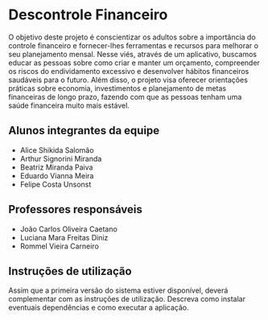 # Descontrole Financeiro

O objetivo deste projeto é conscientizar os adultos sobre a importância do controle financeiro e fornecer-lhes ferramentas e recursos para melhorar o seu planejamento mensal. Nesse viés, através de um aplicativo, buscamos educar as pessoas sobre como criar e manter um orçamento, compreender os riscos do endividamento excessivo e desenvolver hábitos financeiros saudáveis para o futuro. Além disso, o projeto visa oferecer orientações práticas sobre economia, investimentos e planejamento de metas financeiras de longo prazo, fazendo com que as pessoas tenham uma saúde financeira muito mais estável.


## Alunos integrantes da equipe

* Alice Shikida Salomão
* Arthur Signorini Miranda
* Beatriz Miranda Paiva
* Eduardo Vianna Meira
* Felipe Costa Unsonst

## Professores responsáveis

* João Carlos Oliveira Caetano
* Luciana Mara Freitas Diniz
* Rommel Vieira Carneiro

## Instruções de utilização

Assim que a primeira versão do sistema estiver disponível, deverá complementar com as instruções de utilização. Descreva como instalar eventuais dependências e como executar a aplicação.
